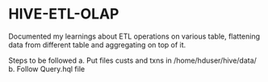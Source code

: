 # HIVE-ETL-OLAP
Documented my learnings about ETL operations on various table, flattening data from different table and aggregating on top of it.

Steps to be followed
a. Put files custs and txns in /home/hduser/hive/data/
b. Follow Query.hql file
